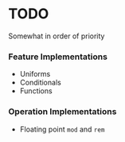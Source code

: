 # TODO

Somewhat in order of priority

### Feature Implementations
- Uniforms
- Conditionals
- Functions

### Operation Implementations
- Floating point `mod` and `rem`